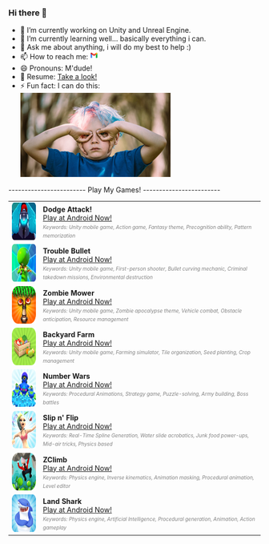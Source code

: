 ### Hi there 👋 

- 🔭 I’m currently working on Unity and Unreal Engine.
- 🌱 I’m currently learning well... basically everything i can.
- 💬 Ask me about anything, i will do my best to help :)
- 📫 How to reach me: [![GmailIcon](Resources/gmailIcon.png)](mailto:yagizayeryy@gmail.com)
- 😄 Pronouns: M'dude!
- 📜 Resume: [Take a look!](Resources/YagizAYER_Resume.pdf)
- ⚡ Fun fact: I can do this:</br> ![GooglyEyes](Resources/googlyEyes.png)

------------------------    Play My Games!    ------------------------ <br>


<table>
      <!--Dodge Attack!-->
      <tr>
          <td><img src="Resources/Portfolio/DodgeAttack_Icon.png"  width="75" height="75"></td>
          <td>
            <b>Dodge Attack!</b></br>
            <a href="https://play.google.com/store/apps/details?id=com.NanoGames.DodgeAttack">Play at Android Now!</a></br>
            <i style="font-size:10px;color:gray;">Keywords: Unity mobile game, Action game, Fantasy theme, Precognition ability, Pattern memorization</i></td>
      </tr>
      <!--Trouble Bullet-->
      <tr>
          <td><img src="Resources/Portfolio/TroubleBullet_Icon.png"  width="75" height="75"></td>
          <td>
            <b>Trouble Bullet</b></br>
            <a href="https://play.google.com/store/apps/details?id=com.NanoGames.TroubleBullet">Play at Android Now!</a></br>
            <i style="font-size:10px;color:gray;">Keywords: Unity mobile game, First-person shooter, Bullet curving mechanic, Criminal takedown missions, Environmental destruction</i></td>
      </tr>
      <!--Zombie Mower-->
      <tr>
      <td><img src="Resources/Portfolio/ZombieMower_Icon.png"  width="75" height="75"></td>
      <td>
            <b>Zombie Mower</b></br>
            <a href="https://play.google.com/store/apps/details?id=com.NanoGames.ZombieMower">Play at Android Now!</a></br>
            <i style="font-size:10px;color:gray;">Keywords: Unity mobile game, Zombie apocalypse theme, Vehicle combat, Obstacle anticipation, Resource management</i></td>
      </tr>
      <!--Backyard Farm-->
      <tr>
      <td><img src="Resources/Portfolio/BackyardFarm_Icon.png"  width="75" height="75"></td>
      <td>
            <b>Backyard Farm</b></br>
            <a href="https://play.google.com/store/apps/details?id=com.NanoGames.BackyardFarm">Play at Android Now!</a></br>
            <i style="font-size:10px;color:gray;">Keywords: Unity mobile game, Farming simulator, Tile organization, Seed planting, Crop management</i></td>
      </tr>
      <!--Number Wars-->
      <tr>
      <td><img src="Resources/Portfolio/NumberWars_Icon.png"  width="75" height="75"></td>
      <td>
            <b>Number Wars</b></br>
            <a href="https://play.google.com/store/apps/details?id=com.NanoGames.NumberWars">Play at Android Now!</a></br>
            <i style="font-size:10px;color:gray;">Keywords: Procedural Animations, Strategy game, Puzzle-solving, Army building, Boss battles</i></td>
      </tr>
      <!--Slip n' Flip-->
      <tr>
      <td><img src="Resources/Portfolio/SlipnFlip_Icon.png"  width="75" height="75"></td>
      <td>
            <b>Slip n' Flip</b></br>
            <a href="https://play.google.com/store/apps/details?id=com.NanoGames.SlipnFlip">Play at Android Now!</a></br>
            <i style="font-size:10px;color:gray;">Keywords: Real-Time Spline Generation, Water slide acrobatics, Junk food power-ups, Mid-air tricks, Physics based</i></td>
      </tr>
      <!--ZClimb-->
      <tr>
      <td><img src="Resources/Portfolio/ZClimb_Icon.png"  width="75" height="75"></td>
      <td>
            <b>ZClimb</b></br>
            <a href="https://play.google.com/store/apps/details?id=com.NanoGames.ZClimb">Play at Android Now!</a></br>
            <i style="font-size:10px;color:gray;">Keywords: Physics engine, Inverse kinematics, Animation masking, Procedural animation, Level editor</i></td>
      </tr>
      <!--Land Shark-->
      <tr>
      <td><img src="Resources/Portfolio/Landshark_Icon.png"  width="75" height="75"></td>
      <td>
            <b>Land Shark</b></br>
            <a href="https://play.google.com/store/apps/details?id=com.NanoGames.LandShark">Play at Android Now!</a></br>
            <i style="font-size:10px;color:gray;">Keywords: Physics engine, Artificial Intelligence, Procedural generation, Animation, Action gameplay</i></td>
      </tr>
</table>
